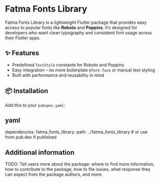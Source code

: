 # Fatma Fonts Library

Fatma Fonts Library is a lightweight Flutter package that provides easy access to popular fonts like **Roboto** and **Poppins**. It’s designed for developers who want clean typography and consistent font usage across their Flutter apps.

## ✨ Features

- Predefined `TextStyle` constants for Roboto and Poppins
- Easy integration – no more boilerplate `@font-face` or manual text styling
- Built with performance and reusability in mind

## 📦 Installation

Add this to your `pubspec.yaml`:

## yaml
dependencies:
  fatma_fonts_library:
    path: ../fatma_fonts_library  # or use from pub.dev if published

## Additional information

TODO: Tell users more about the package: where to find more information, how to
contribute to the package, how to file issues, what response they can expect
from the package authors, and more.
